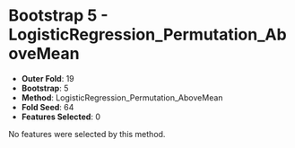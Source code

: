 # Bootstrap 5 - LogisticRegression_Permutation_AboveMean

- **Outer Fold**: 19
- **Bootstrap**: 5
- **Method**: LogisticRegression_Permutation_AboveMean
- **Fold Seed**: 64
- **Features Selected**: 0

No features were selected by this method.
